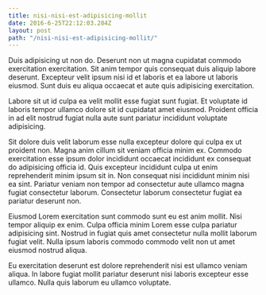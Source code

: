 ```yaml
---
title: nisi-nisi-est-adipisicing-mollit
date: 2016-6-25T22:12:03.284Z
layout: post
path: "/nisi-nisi-est-adipisicing-mollit/"
---
```


Duis adipisicing ut non do. Deserunt non ut magna cupidatat commodo exercitation exercitation. Sit anim tempor quis consequat duis aliquip labore deserunt. Excepteur velit ipsum nisi id et laboris et ea labore ut laboris eiusmod. Sunt duis eu aliqua occaecat et aute quis adipisicing exercitation.

Labore sit ut id culpa ea velit mollit esse fugiat sunt fugiat. Et voluptate id laboris tempor ullamco dolore sit id cupidatat amet eiusmod. Proident officia in ad elit nostrud fugiat nulla aute sunt pariatur incididunt voluptate adipisicing.

Sit dolore duis velit laborum esse nulla excepteur dolore qui culpa ex ut proident non. Magna anim cillum sit veniam officia minim ex. Commodo exercitation esse ipsum dolor incididunt occaecat incididunt ex consequat do adipisicing officia id. Quis excepteur incididunt culpa ut enim reprehenderit minim ipsum sit in. Non consequat nisi incididunt minim nisi ea sint. Pariatur veniam non tempor ad consectetur aute ullamco magna fugiat consectetur laborum. Consectetur laborum consectetur fugiat ea pariatur deserunt non.

Eiusmod Lorem exercitation sunt commodo sunt eu est anim mollit. Nisi tempor aliquip ex enim. Culpa officia minim Lorem esse culpa pariatur adipisicing sint. Nostrud in fugiat quis amet consectetur nulla mollit laborum fugiat velit. Nulla ipsum laboris commodo commodo velit non ut amet eiusmod nostrud aliqua.

Eu exercitation deserunt est dolore reprehenderit nisi est ullamco veniam aliqua. In labore fugiat mollit pariatur deserunt nisi laboris excepteur esse ullamco. Nulla quis laborum eu ullamco voluptate.